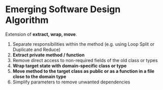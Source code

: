 # Emerging Software Design Algorithm
Extension of **extract, wrap, move**.
1. Separate responsibilities within the method (e.g. using Loop Split or Duplicate and Reduce)
2. **Extract private method / function**
3. Remove direct access to non-required fields of the old class or types
4. **Wrap target state with domain-specific class or type**
5. **Move method to the target class as public or as a function in a file close to the domain type**
6. Simplify parameters to remove unwanted dependencies
